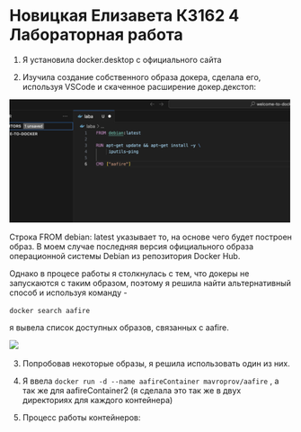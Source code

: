 # Новицкая Елизавета К3162 4 Лабораторная работа
1) Я установила docker.desktop c официального сайта

2) Изучила создание собственного образа докера, сделала его, используя VSCode и скаченное расширение докер.декстоп:


<img width="500" src="1.png"/>


  Строка FROM debian: latest указывает то, на основе чего будет построен образ. В моем случае последняя версия официального образа операционной системы Debian из репозитория Docker Hub.

  Однако в процесе работы я столкнулась с тем, что докеры не запускаются с таким образом, поэтому я решила найти альтернативный способ и используя команду - 

```docker search aafire```

   я вывела список доступных образов, связанных с aafire. 

<img width="500" src="2.png"/>



3) Попробовав некоторые образы, я решила использовать один из них.

4) Я ввела  ```docker run -d --name aafireContainer mavroprov/aafire``` , а так же для aafireContainer2 (я сделала это так же в двух директориях для каждого контейнера)

5) Процесс работы контейнеров: